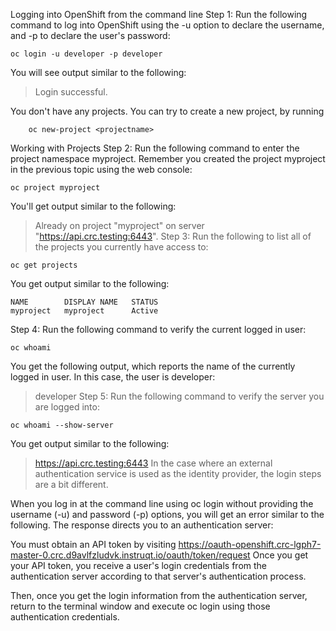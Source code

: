 Logging into OpenShift from the command line
Step 1: Run the following command to log into OpenShift using the -u option to declare the username, and -p to declare the user's password:
```
oc login -u developer -p developer
```
You will see output similar to the following:

> Login successful.

You don't have any projects. You can try to create a new project, by running
```
    oc new-project <projectname>
```
Working with Projects
Step 2: Run the following command to enter the project namespace myproject. Remember you created the project myproject in the previous topic using the web console:
```
oc project myproject
```
You'll get output similar to the following:

> Already on project "myproject" on server "https://api.crc.testing:6443".
Step 3: Run the following to list all of the projects you currently have access to:
```
oc get projects
```
You get output similar to the following:
```
NAME        DISPLAY NAME   STATUS
myproject   myproject      Active
```
Step 4: Run the following command to verify the current logged in user:
```
oc whoami
```
You get the following output, which reports the name of the currently logged in user. In this case, the user is developer:

> developer
Step 5: Run the following command to verify the server you are logged into:
```
oc whoami --show-server
```
You get output similar to the following:

> https://api.crc.testing:6443
In the case where an external authentication service is used as the identity provider, the login steps are a bit different.

When you log in at the command line using oc login without providing the username (-u) and password (-p) options, you will get an error similar to the following. 
The response directs you to an authentication server:

You must obtain an API token by visiting https://oauth-openshift.crc-lgph7-master-0.crc.d9avlfzludvk.instruqt.io/oauth/token/request
Once you get your API token, you receive a user's login credentials from the authentication server according to that server's authentication process.

Then, once you get the login information from the authentication server, return to the terminal window and execute oc login using those authentication credentials.
